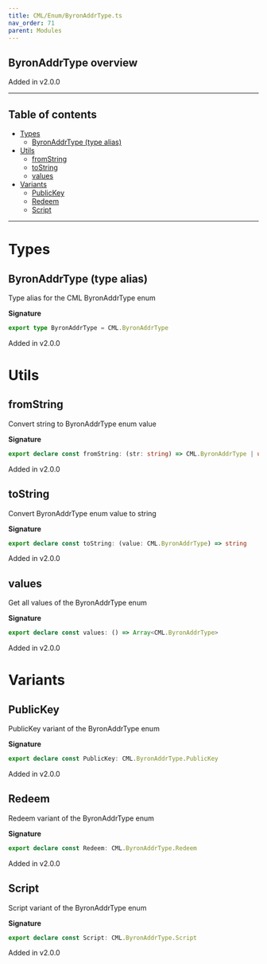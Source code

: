 ```yaml
---
title: CML/Enum/ByronAddrType.ts
nav_order: 71
parent: Modules
---
```


## ByronAddrType overview

Added in v2.0.0

---

<h2 class="text-delta">Table of contents</h2>

- [Types](#types)
  - [ByronAddrType (type alias)](#byronaddrtype-type-alias)
- [Utils](#utils)
  - [fromString](#fromstring)
  - [toString](#tostring)
  - [values](#values)
- [Variants](#variants)
  - [PublicKey](#publickey)
  - [Redeem](#redeem)
  - [Script](#script)

---

# Types

## ByronAddrType (type alias)

Type alias for the CML ByronAddrType enum

**Signature**

```ts
export type ByronAddrType = CML.ByronAddrType
```

Added in v2.0.0

# Utils

## fromString

Convert string to ByronAddrType enum value

**Signature**

```ts
export declare const fromString: (str: string) => CML.ByronAddrType | undefined
```

Added in v2.0.0

## toString

Convert ByronAddrType enum value to string

**Signature**

```ts
export declare const toString: (value: CML.ByronAddrType) => string
```

Added in v2.0.0

## values

Get all values of the ByronAddrType enum

**Signature**

```ts
export declare const values: () => Array<CML.ByronAddrType>
```

Added in v2.0.0

# Variants

## PublicKey

PublicKey variant of the ByronAddrType enum

**Signature**

```ts
export declare const PublicKey: CML.ByronAddrType.PublicKey
```

Added in v2.0.0

## Redeem

Redeem variant of the ByronAddrType enum

**Signature**

```ts
export declare const Redeem: CML.ByronAddrType.Redeem
```

Added in v2.0.0

## Script

Script variant of the ByronAddrType enum

**Signature**

```ts
export declare const Script: CML.ByronAddrType.Script
```

Added in v2.0.0
